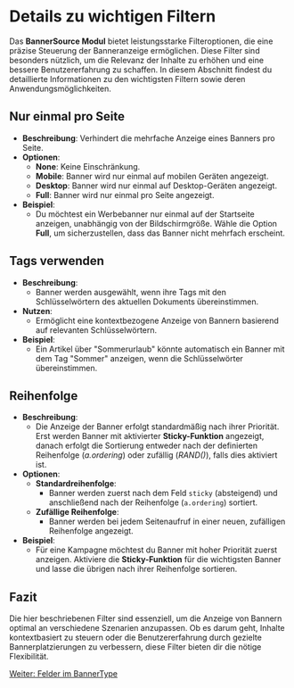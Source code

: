 # Details zu wichtigen Filtern

Das **BannerSource Modul** bietet leistungsstarke Filteroptionen, die eine präzise Steuerung der Banneranzeige ermöglichen. Diese Filter sind besonders nützlich, um die Relevanz der Inhalte zu erhöhen und eine bessere Benutzererfahrung zu schaffen. In diesem Abschnitt findest du detaillierte Informationen zu den wichtigsten Filtern sowie deren Anwendungsmöglichkeiten.

## Nur einmal pro Seite
- **Beschreibung**: Verhindert die mehrfache Anzeige eines Banners pro Seite.
- **Optionen**:
    - **None**: Keine Einschränkung.
    - **Mobile**: Banner wird nur einmal auf mobilen Geräten angezeigt.
    - **Desktop**: Banner wird nur einmal auf Desktop-Geräten angezeigt.
    - **Full**: Banner wird nur einmal pro Seite angezeigt.
- **Beispiel**:
    - Du möchtest ein Werbebanner nur einmal auf der Startseite anzeigen, unabhängig von der Bildschirmgröße. Wähle die Option **Full**, um sicherzustellen, dass das Banner nicht mehrfach erscheint.

## Tags verwenden
- **Beschreibung**:
    - Banner werden ausgewählt, wenn ihre Tags mit den Schlüsselwörtern des aktuellen Dokuments übereinstimmen.
- **Nutzen**:
    - Ermöglicht eine kontextbezogene Anzeige von Bannern basierend auf relevanten Schlüsselwörtern.
- **Beispiel**:
    - Ein Artikel über "Sommerurlaub" könnte automatisch ein Banner mit dem Tag "Sommer" anzeigen, wenn die Schlüsselwörter übereinstimmen.

## Reihenfolge
- **Beschreibung**:
    - Die Anzeige der Banner erfolgt standardmäßig nach ihrer Priorität. Erst werden Banner mit aktivierter **Sticky-Funktion** angezeigt, danach erfolgt die Sortierung entweder nach der definierten Reihenfolge (*a.ordering*) oder zufällig (*RAND()*), falls dies aktiviert ist.
- **Optionen**:
    - **Standardreihenfolge**:
        - Banner werden zuerst nach dem Feld `sticky` (absteigend) und anschließend nach der Reihenfolge (`a.ordering`) sortiert.
    - **Zufällige Reihenfolge**:
        - Banner werden bei jedem Seitenaufruf in einer neuen, zufälligen Reihenfolge angezeigt.
- **Beispiel**:
    - Für eine Kampagne möchtest du Banner mit hoher Priorität zuerst anzeigen. Aktiviere die **Sticky-Funktion** für die wichtigsten Banner und lasse die übrigen nach ihrer Reihenfolge sortieren.

## Fazit
Die hier beschriebenen Filter sind essenziell, um die Anzeige von Bannern optimal an verschiedene Szenarien anzupassen. Ob es darum geht, Inhalte kontextbasiert zu steuern oder die Benutzererfahrung durch gezielte Bannerplatzierungen zu verbessern, diese Filter bieten dir die nötige Flexibilität.

[Weiter: Felder im BannerType](./fields.md)
